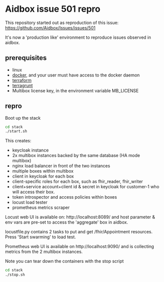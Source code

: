# Aidbox issue 501 repro

This repository started out as reproduction of this issue: https://github.com/Aidbox/Issues/issues/501

It's now a 'production like' environment to reproduce issues observed in aidbox.

## prerequisites
* linux
* [docker](https://docs.docker.com/engine/install/), and your user must have access to the docker daemon
* [terraform](https://learn.hashicorp.com/tutorials/terraform/install-cli) 
* [terragrunt](https://terragrunt.gruntwork.io/docs/getting-started/install/)
* Multibox license key, in the environment variable MB_LICENSE

## repro

Boot up the stack 
```bash
cd stack
./start.sh 
```
This creates: 
* keycloak instance
* 2x multibox instances backed by the same database (HA mode multibox)
* nginx load balancer in front of the two instances
* multiple boxes within multibox
* client in keycloak for each box
* client-specific roles for each box, such as fhir_reader, fhir_writer
* client+service account+client id & secret in keycloak for customer-1 who will access their box.
* token introspector and access policies within boxes
* locust load tester
* prometheus metrics scraper

Locust web UI is available on: http://localhost:8089/ and host parameter & env vars are pre-set to access the 'aggregate' box in aidbox.

locustfile.py contains 2 tasks to put and get /fhir/Appointment resources. Press 'Start swarming' to load test.

Prometheus web UI is available on http://localhost:9090/ and is collecting metrics from the 2 multibox instances.

Note you can tear down the containers with the stop script
```bash
cd stack
./stop.sh
```
